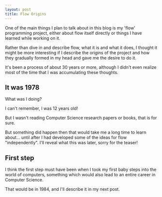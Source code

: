 ```yaml
---
layout: post
title: Flow Origins
---
```


One of the main things I plan to talk about in this blog is my 'flow' programming project, either about flow itself 
directly or things I have learned while working on it.

Rather than dive in and describe flow, what it is and what it does, I thought it might be more interesting
if I describe the origins of the project and how they gradually formed in my head and gave me the desire to do it.
 
It's been a process of about 30 years or more, although I didn't even realize most of the time that I was
accumulating these thoughts.

## It was 1978
What was I doing? 

I can't remember, I was 12 years old!

But I wasn't reading Computer Science research papers or books, that is for sure.

But something did happen then that would take me a long time to learn about... until after I had developed
some of the ideas for flow "independently". I'll reveal what this was later, sorry for the teaser!

## First step
I think the first step must have been when I took my first baby steps into the world of computers, something which 
would also lead to an entire career in Computer Science. 

That would be in 1984, and I'll describe it in my next post.

